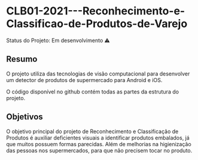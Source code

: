 # CLB01-2021---Reconhecimento-e-Classificao-de-Produtos-de-Varejo

Status do Projeto: Em desenvolvimento :warning:

## Resumo

O projeto utiliza das tecnologias de visão computacional para desenvolver um detector de produtos de supermercado para Android e iOS.

O código disponível no github contém todas as partes da estrutura do projeto.

## Objetivos

O objetivo principal do projeto de Reconhecimento e Classificação de Produtos é auxiliar deficientes visuais a identificar produtos embalados, já que muitos possuem formas parecidas. Além de melhorias na higienização das pessoas nos supermercados, para que não precisem tocar no produto. 